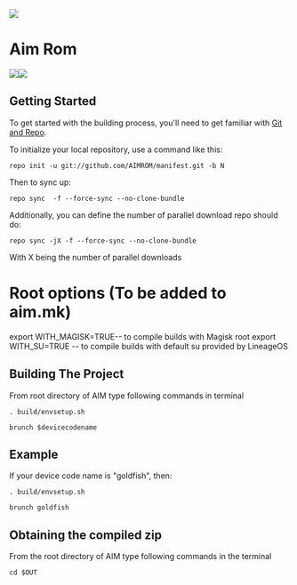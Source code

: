 <img src="https://raw.githubusercontent.com/AIMROM/manifest/N/logo.png">

Aim Rom
========

[![](https://i.imgsafe.org/67ed4ee248.png)](https://plus.google.com/communities/111507505190229665939)[![](http://icon-icons.com/icons2/555/PNG/64/telegram_icon-icons.com_53603.png)](https://t.me/aimrom)

Getting Started
---------------

To get started with the building process, you'll need to get familiar with [Git and Repo](http://source.android.com/source/using-repo.html).

To initialize your local repository, use a command like this:

    repo init -u git://github.com/AIMROM/manifest.git -b N

Then to sync up:

    repo sync  -f --force-sync --no-clone-bundle

Additionally, you can define the number of parallel download repo should do:

    repo sync -jX -f --force-sync --no-clone-bundle

With X being the number of parallel downloads

# Root options (To be added to aim.mk)
export WITH_MAGISK=TRUE-- to compile builds with Magisk root
export WITH_SU=TRUE -- to compile builds with default su provided by LineageOS

 Building The Project
 ----------------------------------

From root directory of AIM type following commands in terminal

	. build/envsetup.sh

	brunch $devicecodename

Example
---------------

If your device code name is "goldfish", then:

	. build/envsetup.sh

	brunch goldfish

Obtaining the compiled zip
----------------------------------------------

From the root directory of AIM type following commands in the terminal

	cd $OUT

